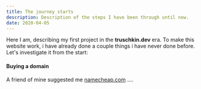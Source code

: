 ```yaml
---
title: The journey starts
description: Description of the steps I have been through until now.
date: 2020-04-05
---
```


Here I am, describing my first project in the __truschkin.dev__ era. To make this website work, i have already done a couple things i have never done before. Let's investigate it from the start:

#### Buying a domain
A friend of mine suggested me [namecheap.com](https://www.namecheap.com/) ....
